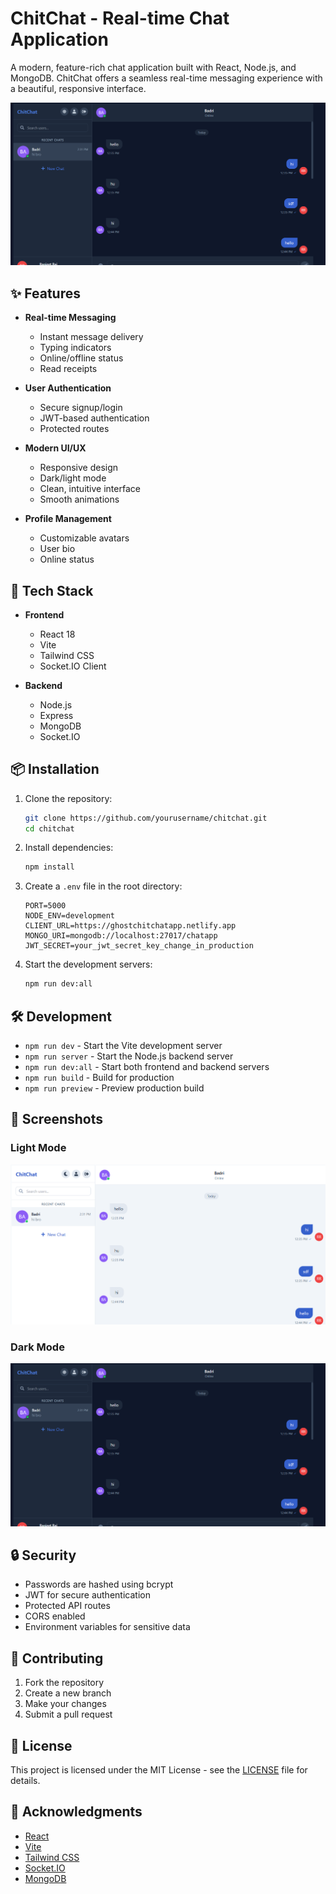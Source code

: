 # ChitChat - Real-time Chat Application

A modern, feature-rich chat application built with React, Node.js, and MongoDB. ChitChat offers a seamless real-time messaging experience with a beautiful, responsive interface.

![alt text](<frontend/src/assets/Screenshot 2025-06-05 144344.png>)

## ✨ Features

- **Real-time Messaging**

  - Instant message delivery
  - Typing indicators
  - Online/offline status
  - Read receipts

- **User Authentication**

  - Secure signup/login
  - JWT-based authentication
  - Protected routes

- **Modern UI/UX**

  - Responsive design
  - Dark/light mode
  - Clean, intuitive interface
  - Smooth animations

- **Profile Management**
  - Customizable avatars
  - User bio
  - Online status

## 🚀 Tech Stack

- **Frontend**

  - React 18
  - Vite
  - Tailwind CSS
  - Socket.IO Client

- **Backend**
  - Node.js
  - Express
  - MongoDB
  - Socket.IO

## 📦 Installation

1. Clone the repository:

   ```bash
   git clone https://github.com/yourusername/chitchat.git
   cd chitchat
   ```

2. Install dependencies:

   ```bash
   npm install
   ```

3. Create a `.env` file in the root directory:

   ```env
   PORT=5000
   NODE_ENV=development
   CLIENT_URL=https://ghostchitchatapp.netlify.app
   MONGO_URI=mongodb://localhost:27017/chatapp
   JWT_SECRET=your_jwt_secret_key_change_in_production
   ```

4. Start the development servers:
   ```bash
   npm run dev:all
   ```

## 🛠️ Development

- `npm run dev` - Start the Vite development server
- `npm run server` - Start the Node.js backend server
- `npm run dev:all` - Start both frontend and backend servers
- `npm run build` - Build for production
- `npm run preview` - Preview production build

## 📱 Screenshots

### Light Mode

![alt text](<frontend/src/assets/Screenshot 2025-06-05 144523.png>)

### Dark Mode

![alt text](<frontend/src/assets/Screenshot 2025-06-05 144344.png>)

## 🔒 Security

- Passwords are hashed using bcrypt
- JWT for secure authentication
- Protected API routes
- CORS enabled
- Environment variables for sensitive data

## 🤝 Contributing

1. Fork the repository
2. Create a new branch
3. Make your changes
4. Submit a pull request

## 📄 License

This project is licensed under the MIT License - see the [LICENSE](LICENSE) file for details.

## 👏 Acknowledgments

- [React](https://reactjs.org/)
- [Vite](https://vitejs.dev/)
- [Tailwind CSS](https://tailwindcss.com/)
- [Socket.IO](https://socket.io/)
- [MongoDB](https://www.mongodb.com/)
